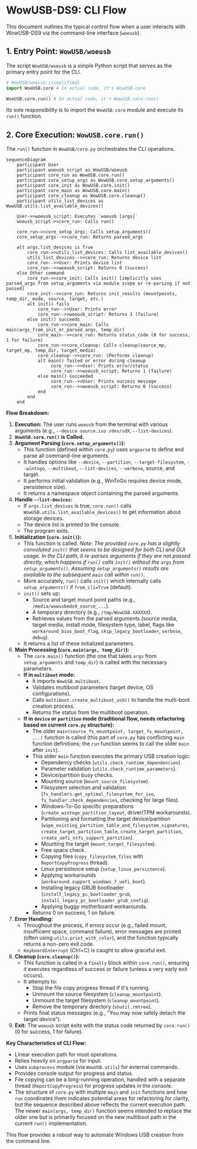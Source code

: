 # WowUSB-DS9: CLI Flow

This document outlines the typical control flow when a user interacts with WowUSB-DS9 via the command-line interface (`woeusb`).

## 1. Entry Point: `WowUSB/woeusb`

The script `WowUSB/woeusb` is a simple Python script that serves as the primary entry point for the CLI.

```python
# WowUSB/woeusb (simplified)
import WoeUSB.core # In actual code, it's WowUSB.core

WoeUSB.core.run() # In actual code, it's WowUSB.core.run()
```

Its sole responsibility is to import the `WowUSB.core` module and execute its `run()` function.

## 2. Core Execution: `WowUSB.core.run()`

The `run()` function in `WowUSB/core.py` orchestrates the CLI operations.

```mermaid
sequenceDiagram
    participant User
    participant woeusb_script as WowUSB/woeusb
    participant core_run as WowUSB.core.run()
    participant core_setup_args as WowUSB.core.setup_arguments()
    participant core_init as WowUSB.core.init()
    participant core_main as WowUSB.core.main()
    participant core_cleanup as WowUSB.core.cleanup()
    participant utils_list_devices as WowUSB.utils.list_available_devices()

    User->>woeusb_script: Executes `woeusb [args]`
    woeusb_script->>core_run: Calls run()

    core_run->>core_setup_args: Calls setup_arguments()
    core_setup_args-->>core_run: Returns parsed_args

    alt args.list_devices is True
        core_run->>utils_list_devices: Calls list_available_devices()
        utils_list_devices-->>core_run: Returns device list
        core_run-->>User: Prints device list
        core_run-->>woeusb_script: Returns 0 (success)
    else Other command
        core_run->>core_init: Calls init() [implicitly uses parsed_args from setup_arguments via module scope or re-parsing if not passed]
        core_init-->>core_run: Returns init_results (mountpoints, temp_dir, mode, source, target, etc.)
        alt init() fails
            core_run-->>User: Prints error
            core_run-->>woeusb_script: Returns 1 (failure)
        else init() succeeds
            core_run->>core_main: Calls main(args_from_init_or_parsed_args, temp_dir)
            core_main-->>core_run: Returns status_code (0 for success, 1 for failure)
            core_run->>core_cleanup: Calls cleanup(source_mp, target_mp, temp_dir, target_media)
            core_cleanup-->>core_run: (Performs cleanup)
            alt main() failed or error during cleanup
                 core_run-->>User: Prints error/status
                 core_run-->>woeusb_script: Returns 1 (failure)
            else main() succeeded
                 core_run-->>User: Prints success message
                 core_run-->>woeusb_script: Returns 0 (success)
            end
        end
    end
```

**Flow Breakdown:**

1.  **Execution:** The user runs `woeusb` from the terminal with various arguments (e.g., `--device source.iso /dev/sdX`, `--list-devices`).
2.  **`WowUSB.core.run()` is Called.**
3.  **Argument Parsing (`core.setup_arguments()`):**
    *   This function (defined within `core.py`) uses `argparse` to define and parse all command-line arguments.
    *   It handles options like `--device`, `--partition`, `--target-filesystem`, `--wintogo`, `--multiboot`, `--list-devices`, `--verbose`, source, and target.
    *   It performs initial validation (e.g., WinToGo requires device mode, persistence size).
    *   It returns a namespace object containing the parsed arguments.
4.  **Handle `--list-devices`:**
    *   If `args.list_devices` is true, `core.run()` calls `WowUSB.utils.list_available_devices()` to get information about storage devices.
    *   The device list is printed to the console.
    *   The program exits.
5.  **Initialization (`core.init()`):**
    *   This function is called. *Note: The provided `core.py` has a slightly convoluted `init()` that seems to be designed for both CLI and GUI usage. In the CLI path, it re-parses arguments if they are not passed directly, which happens if `run()` calls `init()` without the `args` from `setup_arguments()`. Assuming `setup_arguments()` results are available to the subsequent `main` call within `run()`.*
    *   More accurately, `run()` calls `init()` which internally calls `setup_arguments()` if `from_cli=True` (default).
    *   `init()` sets up:
        *   Source and target mount point paths (e.g., `/media/wowusbeds9_source_...`).
        *   A temporary directory (e.g., `/tmp/WowUSB.XXXXXX`).
        *   Retrieves values from the parsed arguments (source media, target media, install mode, filesystem type, label, flags like `workaround_bios_boot_flag`, `skip_legacy_bootloader`, `verbose`, `debug`).
    *   It returns a list of these initialized parameters.
6.  **Main Processing (`core.main(args, temp_dir)`):**
    *   The `core.main()` function (the one that takes `args` from `setup_arguments` and `temp_dir`) is called with the necessary parameters.
    *   **If in `multiboot` mode:**
        *   It imports `WowUSB.multiboot`.
        *   Validates multiboot parameters (target device, OS configurations).
        *   Calls `multiboot.create_multiboot_usb()` to handle the multi-boot creation process.
        *   Returns the status from the multiboot operation.
    *   **If in `device` or `partition` mode (traditional flow, needs refactoring based on current `core.py` structure):**
        *   The older `main(source_fs_mountpoint, target_fs_mountpoint, ...)` function is called (this part of `core.py` has conflicting `main` function definitions; the `run` function seems to call the older `main` after `init`).
        *   This older `main` function executes the primary USB creation logic:
            *   Dependency checks (`utils.check_runtime_dependencies`).
            *   Parameter validation (`utils.check_runtime_parameters`).
            *   Device/partition busy checks.
            *   Mounting source (`mount_source_filesystem`).
            *   Filesystem selection and validation (`fs_handlers.get_optimal_filesystem_for_iso`, `fs_handler.check_dependencies`, checking for large files).
            *   Windows-To-Go specific preparations (`create_wintogo_partition_layout`, driver/TPM workarounds).
            *   Partitioning and formatting the target device/partition (`wipe_existing_partition_table_and_filesystem_signatures`, `create_target_partition_table`, `create_target_partition`, `create_uefi_ntfs_support_partition`).
            *   Mounting the target (`mount_target_filesystem`).
            *   Free space check.
            *   Copying files (`copy_filesystem_files` with `ReportCopyProgress` thread).
            *   Linux persistence setup (`setup_linux_persistence`).
            *   Applying workarounds (`workaround.support_windows_7_uefi_boot`).
            *   Installing legacy GRUB bootloader (`install_legacy_pc_bootloader_grub`, `install_legacy_pc_bootloader_grub_config`).
            *   Applying buggy motherboard workarounds.
        *   Returns 0 on success, 1 on failure.
7.  **Error Handling:**
    *   Throughout the process, if errors occur (e.g., failed mount, insufficient space, command failure), error messages are printed (often using `utils.print_with_color`), and the function typically returns a non-zero exit code.
    *   `KeyboardInterrupt` (Ctrl+C) is caught to allow graceful exit.
8.  **Cleanup (`core.cleanup()`):**
    *   This function is called in a `finally` block within `core.run()`, ensuring it executes regardless of success or failure (unless a very early exit occurs).
    *   It attempts to:
        *   Stop the file copy progress thread if it's running.
        *   Unmount the source filesystem (`cleanup_mountpoint`).
        *   Unmount the target filesystem (`cleanup_mountpoint`).
        *   Remove the temporary directory (`shutil.rmtree`).
    *   Prints final status messages (e.g., "You may now safely detach the target device").
9.  **Exit:** The `woeusb` script exits with the status code returned by `core.run()` (0 for success, 1 for failure).

**Key Characteristics of CLI Flow:**

*   Linear execution path for most operations.
*   Relies heavily on `argparse` for input.
*   Uses `subprocess` module (via `WowUSB.utils`) for external commands.
*   Provides console output for progress and status.
*   File copying can be a long-running operation, handled with a separate thread (`ReportCopyProgress`) for progress updates in the console.
*   The structure of `core.py` with multiple `main` and `init` functions and how `run` coordinates them indicates potential areas for refactoring for clarity, but the sequence described above reflects the current execution path. The newer `main(args, temp_dir)` function seems intended to replace the older one but is primarily focused on the new multiboot path in the current `run()` implementation.

This flow provides a robust way to automate Windows USB creation from the command line.
```
